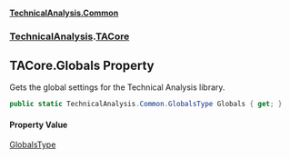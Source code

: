 #### [TechnicalAnalysis\.Common](Atypical.TechnicalAnalysis.Common.md 'Atypical\.TechnicalAnalysis\.Common')
### [TechnicalAnalysis](Atypical.TechnicalAnalysis.Common.md#TechnicalAnalysis 'TechnicalAnalysis').[TACore](TACore.md 'TechnicalAnalysis\.TACore')

## TACore\.Globals Property

Gets the global settings for the Technical Analysis library\.

```csharp
public static TechnicalAnalysis.Common.GlobalsType Globals { get; }
```

#### Property Value
[GlobalsType](GlobalsType.md 'TechnicalAnalysis\.Common\.GlobalsType')